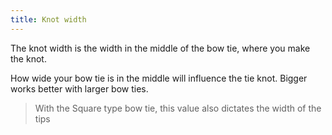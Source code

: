 ```yaml
---
title: Knot width
---
```

The knot width is the width in the middle of the bow tie, where you make the knot.

How wide your bow tie is in the middle will influence the tie knot. Bigger works better with larger bow ties.

>  With the Square type bow tie, this value also dictates the width of the tips
